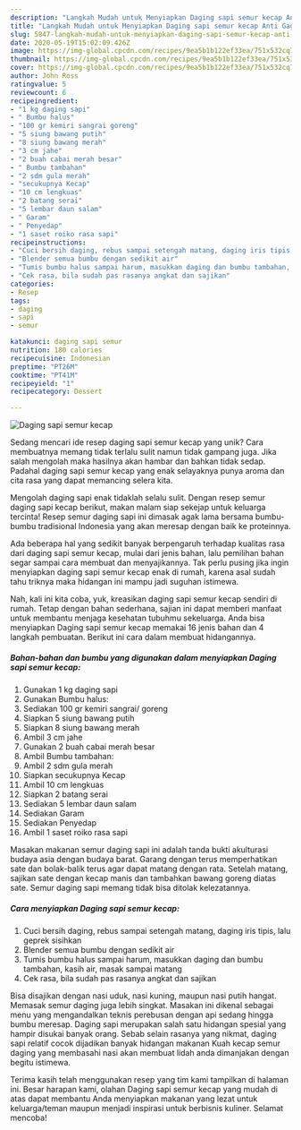 ```yaml
---
description: "Langkah Mudah untuk Menyiapkan Daging sapi semur kecap Anti Gagal"
title: "Langkah Mudah untuk Menyiapkan Daging sapi semur kecap Anti Gagal"
slug: 5847-langkah-mudah-untuk-menyiapkan-daging-sapi-semur-kecap-anti-gagal
date: 2020-05-19T15:02:09.426Z
image: https://img-global.cpcdn.com/recipes/9ea5b1b122ef33ea/751x532cq70/daging-sapi-semur-kecap-foto-resep-utama.jpg
thumbnail: https://img-global.cpcdn.com/recipes/9ea5b1b122ef33ea/751x532cq70/daging-sapi-semur-kecap-foto-resep-utama.jpg
cover: https://img-global.cpcdn.com/recipes/9ea5b1b122ef33ea/751x532cq70/daging-sapi-semur-kecap-foto-resep-utama.jpg
author: John Ross
ratingvalue: 5
reviewcount: 6
recipeingredient:
- "1 kg daging sapi"
- " Bumbu halus"
- "100 gr kemiri sangrai goreng"
- "5 siung bawang putih"
- "8 siung bawang merah"
- "3 cm jahe"
- "2 buah cabai merah besar"
- " Bumbu tambahan"
- "2 sdm gula merah"
- "secukupnya Kecap"
- "10 cm lengkuas"
- "2 batang serai"
- "5 lembar daun salam"
- " Garam"
- " Penyedap"
- "1 saset roiko rasa sapi"
recipeinstructions:
- "Cuci bersih daging, rebus sampai setengah matang, daging iris tipis, lalu geprek sisihkan"
- "Blender semua bumbu dengan sedikit air"
- "Tumis bumbu halus sampai harum, masukkan daging dan bumbu tambahan, kasih air, masak sampai matang"
- "Cek rasa, bila sudah pas rasanya angkat dan sajikan"
categories:
- Resep
tags:
- daging
- sapi
- semur

katakunci: daging sapi semur 
nutrition: 180 calories
recipecuisine: Indonesian
preptime: "PT26M"
cooktime: "PT41M"
recipeyield: "1"
recipecategory: Dessert

---
```



![Daging sapi semur kecap](https://img-global.cpcdn.com/recipes/9ea5b1b122ef33ea/751x532cq70/daging-sapi-semur-kecap-foto-resep-utama.jpg)

Sedang mencari ide resep daging sapi semur kecap yang unik? Cara membuatnya memang tidak terlalu sulit namun tidak gampang juga. Jika salah mengolah maka hasilnya akan hambar dan bahkan tidak sedap. Padahal daging sapi semur kecap yang enak selayaknya punya aroma dan cita rasa yang dapat memancing selera kita.

Mengolah daging sapi enak tidaklah selalu sulit. Dengan resep semur daging sapi kecap berikut, makan malam siap sekejap untuk keluarga tercinta! Resep semur daging sapi ini dimasak agak lama bersama bumbu-bumbu tradisional Indonesia yang akan meresap dengan baik ke proteinnya.

Ada beberapa hal yang sedikit banyak berpengaruh terhadap kualitas rasa dari daging sapi semur kecap, mulai dari jenis bahan, lalu pemilihan bahan segar sampai cara membuat dan menyajikannya. Tak perlu pusing jika ingin menyiapkan daging sapi semur kecap enak di rumah, karena asal sudah tahu triknya maka hidangan ini mampu jadi suguhan istimewa.


Nah, kali ini kita coba, yuk, kreasikan daging sapi semur kecap sendiri di rumah. Tetap dengan bahan sederhana, sajian ini dapat memberi manfaat untuk membantu menjaga kesehatan tubuhmu sekeluarga. Anda bisa menyiapkan Daging sapi semur kecap memakai 16 jenis bahan dan 4 langkah pembuatan. Berikut ini cara dalam membuat hidangannya.

<!--inarticleads1-->

##### Bahan-bahan dan bumbu yang digunakan dalam menyiapkan Daging sapi semur kecap:

1. Gunakan 1 kg daging sapi
1. Gunakan  Bumbu halus:
1. Sediakan 100 gr kemiri sangrai/ goreng
1. Siapkan 5 siung bawang putih
1. Siapkan 8 siung bawang merah
1. Ambil 3 cm jahe
1. Gunakan 2 buah cabai merah besar
1. Ambil  Bumbu tambahan:
1. Ambil 2 sdm gula merah
1. Siapkan secukupnya Kecap
1. Ambil 10 cm lengkuas
1. Siapkan 2 batang serai
1. Sediakan 5 lembar daun salam
1. Sediakan  Garam
1. Sediakan  Penyedap
1. Ambil 1 saset roiko rasa sapi


Masakan makanan semur daging sapi ini adalah tanda bukti akulturasi budaya asia dengan budaya barat. Garang dengan terus memperhatikan sate dan bolak-balik terus agar dapat matang dengan rata. Setelah matang, sajikan sate dengan kecap manis dan tambahkan bawang goreng diatas sate. Semur daging sapi memang tidak bisa ditolak kelezatannya. 

<!--inarticleads2-->

##### Cara menyiapkan Daging sapi semur kecap:

1. Cuci bersih daging, rebus sampai setengah matang, daging iris tipis, lalu geprek sisihkan
1. Blender semua bumbu dengan sedikit air
1. Tumis bumbu halus sampai harum, masukkan daging dan bumbu tambahan, kasih air, masak sampai matang
1. Cek rasa, bila sudah pas rasanya angkat dan sajikan


Bisa disajikan dengan nasi uduk, nasi kuning, maupun nasi putih hangat. Memasak semur daging juga lebih singkat. Masakan ini dikenal sebagai menu yang mengandalkan teknis perebusan dengan api sedang hingga bumbu meresap. Daging sapi merupakan salah satu hidangan spesial yang hampir disukai banyak orang. Sebab selain rasanya yang nikmat, daging sapi relatif cocok dijadikan banyak hidangan makanan Kuah kecap semur daging yang membasahi nasi akan membuat lidah anda dimanjakan dengan begitu istimewa. 

Terima kasih telah menggunakan resep yang tim kami tampilkan di halaman ini. Besar harapan kami, olahan Daging sapi semur kecap yang mudah di atas dapat membantu Anda menyiapkan makanan yang lezat untuk keluarga/teman maupun menjadi inspirasi untuk berbisnis kuliner. Selamat mencoba!
